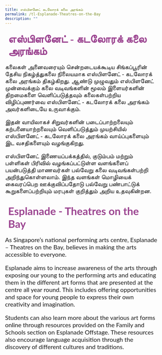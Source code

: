 ```yaml
---
title: எஸ்பிளனேட் கடலோரக் கலை அரங்கம்
permalink: /tl-Esplanade-Theatres-on-the-Bay
description: ""
---
```

<h4 style="font-size: 35px;font-family: Anjal InaiMathi;padding-top:12px;margin:10px;color: #9b4490;">எஸ்பிளனேட் - கடலோரக் கலை அரங்கம்</h4>
<p style="font-size: 20px;font-family: Anjal InaiMathi;">கலைகள் அனைவரையும் சென்றடையக்கூடிய சிங்கப்பூரின் தேசிய  நிகழ்த்துகலை நிலையமாக எஸ்பிளனேட் - கடலோரக் கலை அரங்கம் திகழ்கிறது. ஆண்டு முழுவதும் எஸ்பிளனேட் முன்வைக்கும் கலை வடிவங்களின் மூலம் இளையர்களின் திறமைகளை வெளிப்படுத்தவும் கலைகள்பற்றிய  விழிப்புணர்வை எஸ்பிளனேட் - கடலோரக் கலை அரங்கம் அவர்களிடையே உருவாக்கும்.</p>
<p style="font-size: 20px;font-family:Anjal InaiMathi;">இதன் வாயிலாகச் சிறுவர்களின் படைப்பாற்றலையும் கற்பனையாற்றலையும் வெளிப்படுத்தும் முயற்சியில் எஸ்பிளனேட் - கடலோரக் கலை அரங்கம் வாய்ப்புகளையும் இட வசதிகளையும் வழங்குகிறது.</p>
<p style="font-size: 20px;font-family:Anjal InaiMathi;">எஸ்பிளனேட் இணையப்பக்கத்தில், குடும்பம் மற்றும் பள்ளிகள் பிரிவில் வழங்கப்பட்டுள்ள வளங்களைப் பயன்படுத்தி மாணவர்கள் பல்வேறு கலை வடிவங்கள்பற்றி அறிந்துகொள்ளலாம். இந்த வளங்கள் மொழியைக் கைவரப்பெற ஊக்குவிப்பதோடு பல்வேறு பண்பாட்டுக் கூறுகளைப்பற்றியும் மரபுகள் குறித்தும் அறிய உதவுகின்றன.</p>
<h4 style="font-size: 35px;font-family: Lato,sans-serif;padding-top:12px;margin:10px;color: #9b4490;">Esplanade - Theatres on the Bay</h4>
<p style="font-size: 20px;font-family:Lato,sans-serif;">As Singapore’s national performing arts centre, Esplanade – Theatres on the Bay, believes in making the arts accessible to everyone.  </p>
<p style="font-size: 20px;font-family:Lato,sans-serif;">Esplanade aims to increase awareness of the arts through exposing our young to the performing arts and educating   them in the different art forms that are presented at the centre all year round. This includes offering opportunities and space for young people to express their own creativity and imagination. </p>
<p style="font-size: 20px;font-family:Lato,sans-serif;">Students can also learn more about the various art forms online through resources provided on the Family and Schools section on Esplanade Offstage. These resources also encourage language acquisition   through the discovery of different cultures and traditions.</p>